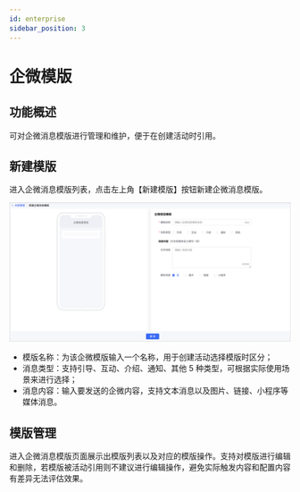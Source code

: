 ```yaml
---
id: enterprise
sidebar_position: 3
---
```


# 企微模版

## 功能概述

可对企微消息模版进行管理和维护，便于在创建活动时引用。

## 新建模版

进入企微消息模版列表，点击左上角【新建模版】按钮新建企微消息模版。

![图 12](/img/f1829c273dcdfe615a48cfebf866adffbae16e1240e891b7921a045fa74f0779.png)

- 模版名称：为该企微模版输入一个名称，用于创建活动选择模版时区分；
- 消息类型：支持引导、互动、介绍、通知、其他 5 种类型，可根据实际使用场景来进行选择；
- 消息内容：输入要发送的企微内容，支持文本消息以及图片、链接、小程序等媒体消息。

## 模版管理

进入企微消息模版页面展示出模版列表以及对应的模版操作。支持对模版进行编辑和删除，若模版被活动引用则不建议进行编辑操作，避免实际触发内容和配置内容有差异无法评估效果。
